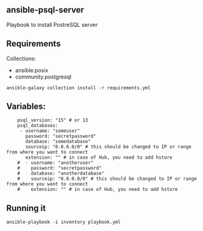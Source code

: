 ## ansible-psql-server
Playbook to install PostreSQL server

## Requirements
Collections:
- ansible.posix
- community.postgresql

```
ansible-galaxy collection install -r requirements.yml
```
## Variables:
```
    psql_version: "15" # or 13
    psql_databases:
     - username: "someuser"
       password: "secretpassword"
       database: "somedatabase"
       sourceip: "0.0.0.0/0" # this should be changed to IP or range from where you want to connect
       extension: "" # in case of Hub, you need to add hstore
    #  - username: "anotheruser"
    #    password: "secretpassword"
    #    database: "anotherdatabase"
    #    sourceip: "0.0.0.0/0" # this should be changed to IP or range from where you want to connect
    #    extension: "" # in case of Hub, you need to add hstore
```

## Running it
```
ansible-playbook -i inventory playbook.yml
```
